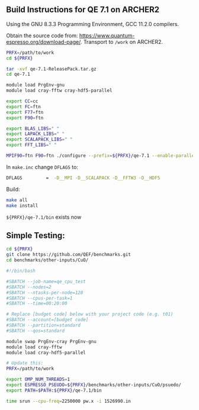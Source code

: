 Build Instructions for QE 7.1 on ARCHER2
-----------------------------------------

Using the GNU 8.3.3 Programming Environment, GCC 11.2.0 compilers. 

Obtain the source code from: https://www.quantum-espresso.org/download-page/. Transport to `/work` on ARCHER2.

```bash
PRFX=/path/to/work
cd ${PRFX}

tar -xvf qe-7.1-ReleasePack.tar.gz
cd qe-7.1

module load PrgEnv-gnu
module load cray-fftw cray-hdf5-parallel

export CC=cc
export FC=ftn
export F77=ftn
export F90=ftn

export BLAS_LIBS=" "
export LAPACK_LIBS=" "
export SCALAPACK_LIBS=" "
export FFT_LIBS=" "

MPIF90=ftn F90=ftn ./configure --prefix=${PRFX}/qe-7.1 --enable-parallel --enable-openmp --with-scalapack=yes
```

In `make.inc` change `DFLAGS` to:

```bash
DFLAGS         =  -D__MPI -D__SCALAPACK -D__FFTW3 -D__HDF5
```

Build:
```bash
make all
make install
```

`${PRFX}/qe-7.1/bin` exists now


Simple Testing:
----------------

```bash
cd ${PRFX}
git clone https://github.com/QEF/benchmarks.git
cd benchmarks/other-inputs/CuO/
```

```bash
#!/bin/bash

#SBATCH --job-name=qe_cpu_test
#SBATCH --nodes=2
#SBATCH --ntasks-per-node=128
#SBATCH --cpus-per-task=1
#SBATCH --time=00:20:00

# Replace [budget code] below with your project code (e.g. t01)
#SBATCH --account=[budget code]
#SBATCH --partition=standard
#SBATCH --qos=standard

module swap PrgEnv-cray PrgEnv-gnu 
module load cray-fftw
module load cray-hdf5-parallel

# Update this: 
PRFX=/path/to/work

export OMP_NUM_THREADS=1
export ESPRESSO_PSEUDO=${PRFX}/benchmarks/other-inputs/CuO/psuedo/
export PATH=$PATH:${PRFX}/qe-7.1/bin

time srun --cpu-freq=2250000 pw.x -i 1526990.in
```
